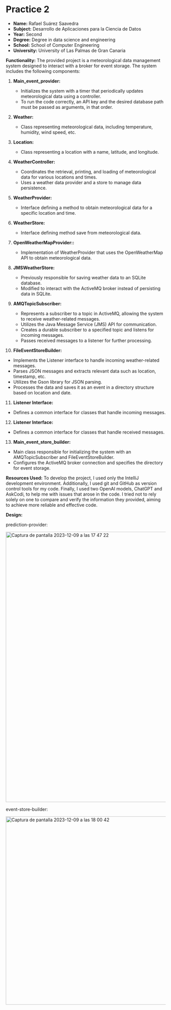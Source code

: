 # Practice 2
- **Name:** Rafael Suárez Saavedra
- **Subject:** Desarrollo de Aplicaciones para la Ciencia de Datos
- **Year:** Second
- **Degree:** Degree in data science and engineering
- **School:** School of Computer Engineering
- **University:** University of Las Palmas de Gran Canaria


**Functionality:** The provided project is a meteorological data management system designed to interact with a broker for event storage. The system includes the following components:

1. **Main_event_provider:**
   - Initializes the system with a timer that periodically updates meteorological data using a controller.
   - To run the code correctly, an API key and the desired database path must be passed as arguments, in that order.

2. **Weather:**
   - Class representing meteorological data, including temperature, humidity, wind speed, etc.

3. **Location:**
   - Class representing a location with a name, latitude, and longitude.

4. **WeatherController:**
   - Coordinates the retrieval, printing, and loading of meteorological data for various locations and times.
   - Uses a weather data provider and a store to manage data persistence.

5. **WeatherProvider:**
    - Interface defining a method to obtain meteorological data for a specific location and time.

6. **WeatherStore:**
   - Interface defining method save from meteorological data.
  
7. **OpenWeatherMapProvider::**
   - Implementation of WeatherProvider that uses the OpenWeatherMap API to obtain meteorological data.

8. **JMSWeatherStore:**
   - Previously responsible for saving weather data to an SQLite database.
   - Modified to interact with the ActiveMQ broker instead of persisting data in SQLite.
  
9. **AMQTopicSubscriber:**
   - Represents a subscriber to a topic in ActiveMQ, allowing the system to receive weather-related messages.
   - Utilizes the Java Message Service (JMS) API for communication.
   - Creates a durable subscriber to a specified topic and listens for incoming messages.
   - Passes received messages to a listener for further processing.
  
10. **FileEventStoreBuilder:**
   - Implements the Listener interface to handle incoming weather-related messages.
   - Parses JSON messages and extracts relevant data such as location, timestamp, etc.
   - Utilizes the Gson library for JSON parsing.
   - Processes the data and saves it as an event in a directory structure based on location and date.

11. **Listener Interface:**
   - Defines a common interface for classes that handle incoming messages.
  
12. **Listener Interface:**
   - Defines a common interface for classes that handle received messages.

13. **Main_event_store_builder:**
   - Main class responsible for initializing the system with an AMQTopicSubscriber and FileEventStoreBuilder.
   - Configures the ActiveMQ broker connection and specifies the directory for event storage.


**Resources Used:**
To develop the project, I used only the IntelliJ development environment. Additionally, I used git and GitHub as version control tools for my code. Finally, I used two OpenAI models, ChatGPT and AskCodi, to help me with issues that arose in the code. I tried not to rely solely on one to compare and verify the information they provided, aiming to achieve more reliable and effective code.


**Design:**

 prediction-provider:
 
 <img width="850" alt="Captura de pantalla 2023-12-09 a las 17 47 22" src="https://github.com/rafasuarzz/Practica1/assets/145263164/598e40fa-5c9f-41ab-af4e-0db3af541d60">

event-store-builder:

<img width="592" alt="Captura de pantalla 2023-12-09 a las 18 00 42" src="https://github.com/rafasuarzz/Practica1/assets/145263164/e8f6c884-6549-4a30-8ef2-089e2403ee37">






